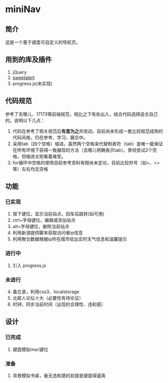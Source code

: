 # miniNav

## 简介

这是一个基于键盘可自定义的导航页。

## 用到的库及插件

1. jQuery
1. [sweetalert](https://t4t5.github.io/sweetalert/)
2. progress.js(未实现)

## 代码规范

参考了去哪儿、17173等前端规范，相比之下有些出入，结合代码选择适合自己的。说明以下几点：

1. 代码在参考了相关规范后**有意为之**并改动，目前尚未形成一套比较规范成熟的代码风格，仍在参考、学习、磨合中。
1. 采用tab（四个空格）缩进。虽然两个空格来代替制表符（tab）是唯一能保证在所有环境下获得一致展现的方法（去哪儿明确表示tab）。曾经尝试2个空格，但缩进太短看着难受。
2. for循环中空格的使用目前参考资料有限尚未定论，目前比较符号（如=、<=等）左右均无空格


## 功能

### 已实现

1. 按下键位，显示当前站点，回车后跳转(如可用)
2. ctrl+字母键位，编辑或添加站点
3. alt+字母键位，删除当前站点
4. 利用新浪提供脚本获取访问者ip信息
5. 利用聚合数据根据ip所在城市给出实时天气信息和温馨提示

### 进行中

1. 引入 progress.js

### 未进行

4. 备忘录，利用css3、localstorage
5. 北邮人论坛十大（必要性有待论证）
6. 时钟，同步当前时间（出现的合理性、违和感）


## 设计

### 已完成

1. 键盘模拟mac键位

### 准备


1. 背景模拟书桌，毫无违和感的前提是键盘得逼真


